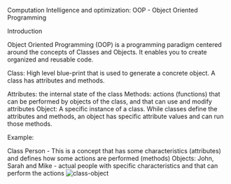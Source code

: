 Computation Intelligence and optimization:
OOP - Object Oriented Programming

Introduction

Object Oriented Programming (OOP) is a programming paradigm centered around the concepts of Classes and Objects. It enables you to create organized and reusable code.

Class: High level blue-print that is used to generate a concrete object. A class has attributes and methods.

Attributes: the internal state of the class
Methods: actions (functions) that can be performed by objects of the class, and that can use and modify attributes
Object: A specific instance of a class. While classes define the attributes and methods, an object has specific attribute values and can run those methods.

Example:

Class Person - This is a concept that has some characteristics (attributes) and defines how some actions are performed (methods)
Objects: John, Sarah and Mike - actual people with specific characteristics and that can perform the actions
![class-object](https://github.com/user-attachments/assets/01b8f14d-cc34-4d89-848c-49aa1e5289f0)
